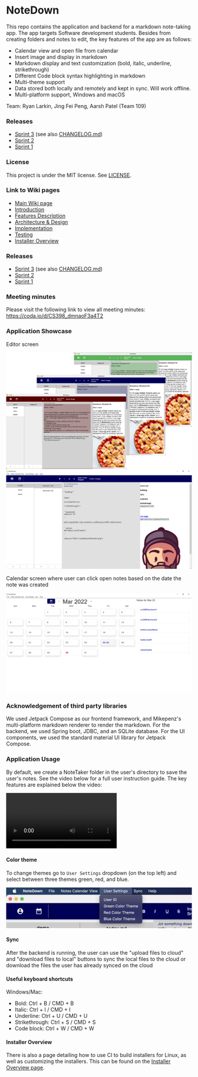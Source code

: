 # NoteDown

This repo contains the application and backend for a markdown note-taking app. The app targets Software development students. Besides from creating folders and notes to edit, the key features of the app are as follows:

* Calendar view and open file from calendar
* Insert image and display in markdown
* Markdown display and text customization (bold, italic, underline, strikethrough)
* Different Code block syntax highlighting in markdown
* Multi-theme support
* Data stored both locally and remotely and kept in sync. Will work offline.
* Multi-platform support, Windows and macOS

Team: Ryan Larkin, Jing Fei Peng, Aarsh Patel (Team 109)

### Releases

- [Sprint 3](https://git.uwaterloo.ca/jf2peng/cs398/-/releases/sprint-3) (see also [CHANGELOG.md](CHANGELOG.md))
- [Sprint 2](https://git.uwaterloo.ca/jf2peng/cs398/-/releases/sprint-2)
- [Sprint 1](https://git.uwaterloo.ca/jf2peng/cs398/-/releases/sprint-1)

### License

This project is under the MIT license. See [LICENSE](https://git.uwaterloo.ca/jf2peng/cs398/-/blob/master/LICENSE).

### Link to Wiki pages
* [Main Wiki page](https://github.com/JingfeiPeng/NoteDown/wiki)
* [Introduction](https://github.com/JingfeiPeng/NoteDown/wiki/Introduction)
* [Features Description](https://github.com/JingfeiPeng/NoteDown/wiki/Features)
* [Architecture & Design](https://github.com/JingfeiPeng/NoteDown/wiki/Analysis-&-Design)
* [Implementation](https://github.com/JingfeiPeng/NoteDown/wiki/Implementation)
* [Testing](https://github.com/JingfeiPeng/NoteDown/wiki/Testing)
* [Installer Overview](https://github.com/JingfeiPeng/NoteDown/wiki/Installer-Overview)

### Releases

- [Sprint 3](https://git.uwaterloo.ca/jf2peng/cs398/-/releases/sprint-3) (see also [CHANGELOG.md](https://git.uwaterloo.ca/jf2peng/cs398/-/blob/master/CHANGELOG.md))
- [Sprint 2](https://git.uwaterloo.ca/jf2peng/cs398/-/releases/sprint-2)
- [Sprint 1](https://git.uwaterloo.ca/jf2peng/cs398/-/releases/sprint-1)

### Meeting minutes
Please visit the following link to view all meeting minutes:
https://coda.io/d/CS398_dmnaoF3a4T2


### Application Showcase

Editor screen

<img src="theme.png">

<img src="mainUI.png">


Calendar screen where user can click open notes based on the date the note was created

<img src="calendarUI.png">


### Acknowledgement of third party libraries

We used Jetpack Compose as our frontend framework, and Mikepenz's multi-platform markdown renderer to render the markdown. For the backend, we used Spring boot, JDBC, and an SQLite database. For the UI components, we used the standard material UI library for Jetpack Compose.


### Application Usage

By default, we create a NoteTaker folder in the user's directory to save the user's notes. See the video below for a full user instruction guide. The key features are explained below the video:

![userInstructionGuide](userInstructionGuide.mp4)

#### Color theme

To change themes go to `User Settings` dropdown (on the top left) and select between three themes green, red, and blue.

<img src="changeThemes.png">

#### Sync

After the backend is running, the user can use the "upload files to cloud" and "download files to local" buttons to sync the local files to the cloud or download the files the user has already synced on the cloud

#### Useful keyboard shortcuts

Windows/Mac:

- Bold: Ctrl + B / CMD + B
- Italic: Ctrl + I / CMD + I
- Underline: Ctrl + U / CMD + U
- Strikethrough: Ctrl + S / CMD + S
- Code block: Ctrl + W / CMD + W


#### Installer Overview

There is also a page detailing how to use CI to build installers for Linux, as well as customizing the installers. This can be found on the [Installer Overview page](https://git.uwaterloo.ca/jf2peng/cs398/-/wikis/Installer-Overview).
